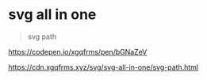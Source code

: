 # svg all in one

> svg path

https://codepen.io/xgqfrms/pen/bGNaZeV

https://cdn.xgqfrms.xyz/svg/svg-all-in-one/svg-path.html
